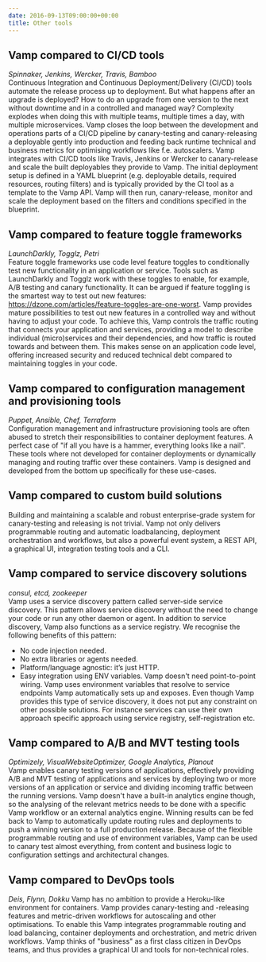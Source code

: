 ```yaml
---
date: 2016-09-13T09:00:00+00:00
title: Other tools
---
```


## Vamp compared to CI/CD tools
_Spinnaker, Jenkins, Wercker, Travis, Bamboo_    
Continuous Integration and Continuous Deployment/Delivery (CI/CD) tools automate the release process up to deployment. But what happens after an upgrade is deployed? How to do an upgrade from one version to the next without downtime and in a controlled and managed way? Complexity explodes when doing this with multiple teams, multiple times a day, with multiple microservices. Vamp closes the loop between the development and operations parts of a CI/CD pipeline by canary-testing and canary-releasing a deployable gently into production and feeding back runtime technical and business metrics for optimising workflows like f.e. autoscalers. Vamp integrates with CI/CD tools like Travis, Jenkins or Wercker to canary-release and scale the built deployables they provide to Vamp. The initial deployment setup is defined in a YAML blueprint (e.g. deployable details, required resources, routing filters) and is typically provided by the CI tool as a template to the Vamp API. Vamp will then run, canary-release, monitor and scale the deployment based on the filters and conditions specified in the blueprint.

## Vamp compared to feature toggle frameworks
_LaunchDarkly, Togglz, Petri_  
Feature toggle frameworks use code level feature toggles to conditionally test new functionality in an application or service. Tools such as LaunchDarkly and Togglz work with these toggles to enable, for example, A/B testing and canary functionality. It can be argued if feature toggling is the smartest way to test out new features: https://dzone.com/articles/feature-toggles-are-one-worst.
Vamp provides mature possibilities to test out new features in a controlled way and without having to adjust your code. To achieve this, Vamp controls the traffic routing that connects your application and services, providing a model to describe individual (micro)services and their dependencies, and how traffic is routed towards and between them. This makes sense on an application code level, offering increased security and reduced technical debt compared to maintaining toggles in your code.

## Vamp compared to configuration management and provisioning tools
_Puppet, Ansible, Chef, Terraform_    
Configuration management and infrastructure provisioning tools are often abused to stretch their responsibilities to container deployment features. A perfect case of "if all you have is a hammer, everything looks like a nail". These tools where not developed for container deployments or dynamically managing and routing traffic over these containers. Vamp is designed and developed from the bottom up specifically for these use-cases.  

## Vamp compared to custom build solutions
Building and maintaining a scalable and robust enterprise-grade system for canary-testing and releasing is not trivial. Vamp not only delivers programmable routing and automatic loadbalancing, deployment orchestration and workflows, but also a powerful event system, a REST API, a graphical UI, integration testing tools and a CLI.  

## Vamp compared to service discovery solutions
_consul, etcd, zookeeper_  
Vamp uses a service discovery pattern called server-side service discovery. This pattern allows service discovery without the need to change your code or run any other daemon or agent. In addition to service discovery, Vamp also functions as a service registry. We recognise the following benefits of this pattern:
* No code injection needed.
* No extra libraries or agents needed.
* Platform/language agnostic: it’s just HTTP.
* Easy integration using ENV variables.
Vamp doesn't need point-to-point wiring. Vamp uses environment variables that resolve to service endpoints Vamp automatically sets up and exposes. Even though Vamp provides this type of service discovery, it does not put any constraint on other possible solutions. For instance services can use their own approach specific approach using service registry, self-registration etc.

## Vamp compared to A/B and MVT testing tools
_Optimizely, VisualWebsiteOptimizer, Google Analytics, Planout_  
Vamp enables canary testing versions of applications, effectively providing A/B and MVT testing of applications and services by deploying two or more versions of an application or service and dividing incoming traffic between the running versions. Vamp doesn't have a built-in analytics engine though, so the analysing of the relevant metrics needs to be done with a specific Vamp workflow or an external analytics engine. Winning results can be fed back to Vamp to automatically update routing rules and deployments to push a winning version to a full production release. Because of the flexible programmable routing and use of environment variables, Vamp can be used to canary test almost everything, from content and business logic to configuration settings and architectural changes.  

## Vamp compared to DevOps tools
_Deis, Flynn, Dokku_
Vamp has no ambition to provide a Heroku-like environment for containers. Vamp provides canary-testing and -releasing features and metric-driven workflows for autoscaling and other optimisations. To enable this Vamp integrates programmable routing and load balancing, container deployments and orchestration, and metric driven workflows. Vamp thinks of "business" as a first class citizen in DevOps teams, and thus provides a graphical UI and tools for non-technical roles.   






